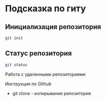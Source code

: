 # Подсказка по гиту

## Инициализация репозитория

```sh
git init
```

## Статус репозитория

```sh
git status
```

Работа с удаленными репозиториями 

Инструкция по Github

* git clone - копирывание репозитория